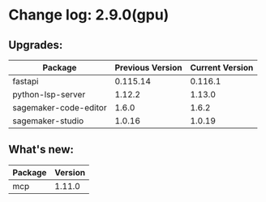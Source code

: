 # Change log: 2.9.0(gpu)

## Upgrades: 

Package | Previous Version | Current Version
---|---|---
fastapi|0.115.14|0.116.1
python-lsp-server|1.12.2|1.13.0
sagemaker-code-editor|1.6.0|1.6.2
sagemaker-studio|1.0.16|1.0.19

## What's new: 

Package | Version 
---|---
mcp|1.11.0
